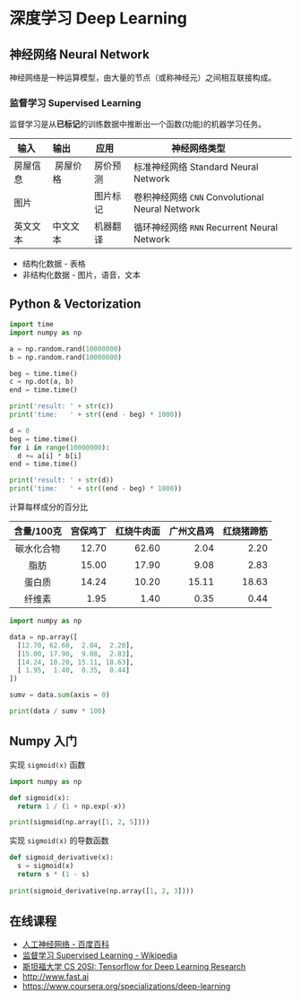 # 深度学习 Deep Learning

## 神经网络 Neural Network
神经网络是一种运算模型，由大量的节点（或称神经元）之间相互联接构成。
### 监督学习 Supervised Learning
监督学习是从**已标记**的训练数据中推断出一个函数(功能)的机器学习任务。

| 输入    | 输出       | 应用       | 神经网络类型                                     |
|--------|------------|-----------|------------------------------------------------|
| 房屋信息 |  房屋价格   | 房价预测   | 标准神经网络 Standard Neural Network             |
| 图片    |            |  图片标记  | 卷积神经网络 `CNN` Convolutional Neural Network  |
| 英文文本 | 中文文本    | 机器翻译   | 循环神经网络 `RNN` Recurrent Neural Network      |

* 结构化数据 - 表格
* 非结构化数据 - 图片，语音，文本

## Python & Vectorization
```python
import time
import numpy as np

a = np.random.rand(10000000)
b = np.random.rand(10000000)

beg = time.time()
c = np.dot(a, b)
end = time.time()

print('result: ' + str(c))
print('time:   ' + str((end - beg) * 1000))

d = 0
beg = time.time()
for i in range(10000000):
  d += a[i] * b[i]
end = time.time()

print('result: ' + str(d))
print('time:   ' + str((end - beg) * 1000))
```

计算每样成分的百分比

| 含量/100克 | 宫保鸡丁 | 红烧牛肉面 | 广州文昌鸡 | 红烧猪蹄筋 |
|:---------:|--------:|---------:|---------:|----------:|
| 碳水化合物  | 12.70   |     62.60|      2.04|       2.20|
| 脂肪       | 15.00   |     17.90|      9.08|       2.83|
| 蛋白质     |  14.24  |     10.20|     15.11|      18.63|
| 纤维素     |   1.95  |      1.40|      0.35|       0.44|

```python
import numpy as np

data = np.array([
  [12.70, 62.60,  2.04,  2.20],
  [15.00, 17.90,  9.08,  2.83],
  [14.24, 10.20, 15.11, 18.63],
  [ 1.95,  1.40,  0.35,  0.44]
])

sumv = data.sum(axis = 0)

print(data / sumv * 100)
```

## Numpy 入门
实现 `sigmoid(x)` 函数
```python
import numpy as np

def sigmoid(x):
  return 1 / (1 + np.exp(-x))

print(sigmoid(np.array([1, 2, 5])))
```
实现 `sigmoid(x)` 的导数函数
```python
def sigmoid_derivative(x):
  s = sigmoid(x)
  return s * (1 - s)
  
print(sigmoid_derivative(np.array([1, 2, 3])))
```


## 在线课程
* [人工神经网络 - 百度百科](https://baike.baidu.com/item/%E4%BA%BA%E5%B7%A5%E7%A5%9E%E7%BB%8F%E7%BD%91%E7%BB%9C/382460?fr=aladdin)
* [监督学习 Supervised Learning - Wikipedia](https://en.wikipedia.org/wiki/Supervised_learning)
* [斯坦福大学 CS 20SI: Tensorflow for Deep Learning Research](https://web.stanford.edu/class/cs20si)
* http://www.fast.ai
* https://www.coursera.org/specializations/deep-learning


